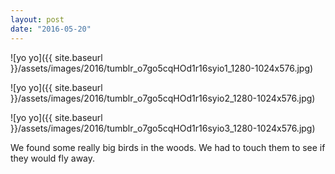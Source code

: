 ```yaml
---
layout: post
date: "2016-05-20"
---
```


![yo yo]({{ site.baseurl }}/assets/images/2016/tumblr_o7go5cqHOd1r16syio1_1280-1024x576.jpg)

![yo yo]({{ site.baseurl }}/assets/images/2016/tumblr_o7go5cqHOd1r16syio2_1280-1024x576.jpg)

![yo yo]({{ site.baseurl }}/assets/images/2016/tumblr_o7go5cqHOd1r16syio3_1280-1024x576.jpg)

We found some really big birds in the woods. We had to touch them to see if they would fly away.
